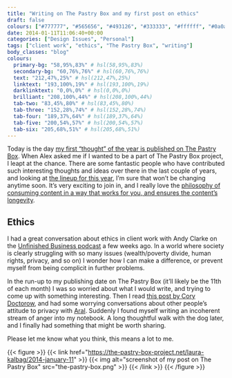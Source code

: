```yaml
---
title: "Writing on The Pastry Box and my first post on ethics"
draft: false
colours: ["#777777", "#565656", "#493126", "#333333", "#ffffff", "#0a0a0a", "#ffffff"]
date: 2014-01-11T11:06:40+00:00
categories: ["Design Issues", "Personal"]
tags: ["client work", "ethics", "The Pastry Box", "writing"]
body_classes: "blog"
colours:
  primary-bg: "58,95%,83%" # hsl(58,95%,83%)
  secondary-bg: "60,76%,76%" # hsl(60,76%,76%)
  text: "212,47%,25%" # hsl(212,47%,25%)
  linktext: "193,100%,19%" # hsl(193,100%,19%)
  darklinktext: "0,0%,0%" # hsl(0,0%,0%)
  brilliant: "208,100%,44%" # hsl(208,100%,44%)
  tab-two: "83,45%,80%" # hsl(83,45%,80%)
  tab-three: "152,28%,74%" # hsl(152,28%,74%)
  tab-four: "189,37%,64%" # hsl(189,37%,64%)
  tab-five: "200,54%,57%" # hsl(200,54%,57%)
  tab-six: "205,68%,51%" # hsl(205,68%,51%)
---
```


Today is the day [my first “thought” of the year is published on The Pastry Box](https://the-pastry-box-project.net/laura-kalbag/2014-january-11). When Alex asked me if I wanted to be a part of The Pastry Box project, I leapt at the chance. There are some fantastic people who have contributed such interesting thoughts and ideas over there in the last couple of years, and looking at [the lineup for this year](https://the-pastry-box-project.net/bakers/year/2014), I’m sure that won’t be changing anytime soon. It’s very exciting to join in, and I really love the [philosophy of consuming content in a way that works for you, and ensures the content’s longevity](https://the-pastry-box-project.net/philosophy).

## Ethics

I had a great conversation about ethics in client work with Andy Clarke on the [Unfinished Business podcast](http://unfinished.bz/50) a few weeks ago. In a world where society is clearly struggling with so many issues (wealth/poverty divide, human rights, privacy, and so on) I wonder how I can make a difference, or prevent myself from being complicit in further problems.

In the run-up to my publishing date on The Pastry Box (it’ll likely be the 11th of each month) I was so worried about what I would write, and trying to come up with something interesting. Then I read [this post by Cory Doctorow](http://mostlysignssomeportents.tumblr.com/post/72759474218/we-are-huxleying-ourselves-into-the-full-orwell), and had some worrying conversations about other people’s attitude to privacy with [Aral](http://aralbalkan.com). Suddenly I found myself writing an incoherent stream of anger into my notebook. A long thoughtful walk with the dog later, and I finally had something that might be worth sharing.

Please let me know what you think, this means a lot to me.

{{< figure >}}
  {{< link href="https://the-pastry-box-project.net/laura-kalbag/2014-january-11" >}}
  	{{< img alt="screenshot of my post on The Pastry Box" src="the-pastry-box.png" >}}
  {{< /link >}}
{{< /figure >}}

	